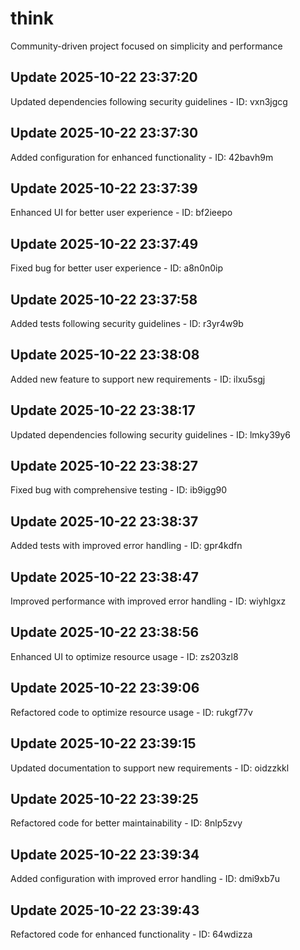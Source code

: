 # think
Community-driven project focused on simplicity and performance

## Update 2025-10-22 23:37:20
Updated dependencies following security guidelines - ID: vxn3jgcg


## Update 2025-10-22 23:37:30
Added configuration for enhanced functionality - ID: 42bavh9m


## Update 2025-10-22 23:37:39
Enhanced UI for better user experience - ID: bf2ieepo


## Update 2025-10-22 23:37:49
Fixed bug for better user experience - ID: a8n0n0ip


## Update 2025-10-22 23:37:58
Added tests following security guidelines - ID: r3yr4w9b


## Update 2025-10-22 23:38:08
Added new feature to support new requirements - ID: ilxu5sgj


## Update 2025-10-22 23:38:17
Updated dependencies following security guidelines - ID: lmky39y6


## Update 2025-10-22 23:38:27
Fixed bug with comprehensive testing - ID: ib9igg90


## Update 2025-10-22 23:38:37
Added tests with improved error handling - ID: gpr4kdfn


## Update 2025-10-22 23:38:47
Improved performance with improved error handling - ID: wiyhlgxz


## Update 2025-10-22 23:38:56
Enhanced UI to optimize resource usage - ID: zs203zl8


## Update 2025-10-22 23:39:06
Refactored code to optimize resource usage - ID: rukgf77v


## Update 2025-10-22 23:39:15
Updated documentation to support new requirements - ID: oidzzkkl


## Update 2025-10-22 23:39:25
Refactored code for better maintainability - ID: 8nlp5zvy


## Update 2025-10-22 23:39:34
Added configuration with improved error handling - ID: dmi9xb7u


## Update 2025-10-22 23:39:43
Refactored code for enhanced functionality - ID: 64wdizza


